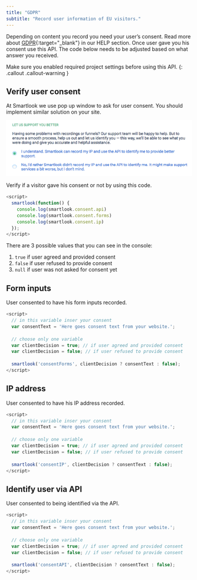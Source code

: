 ```yaml
---
title: "GDPR"
subtitle: "Record user information of EU visitors."
---
```


Depending on content you record you need your user’s consent. Read more about [GDPR](https://www.smartlook.com/help/gdpr/){:target="_blank"} in our HELP section. Once user gave you his consent use this API. The code below needs to be adjusted based on what answer you received.

Make sure you enabled required project settings before using this API.
{: .callout .callout-warning }

## Verify user consent

At Smartlook we use pop up window to ask for user consent. You should implement similar solution on your site.

![User consent](/assets/img/docs/gdpr/consent.png)

Verify if a visitor gave his consent or not by using this code.

```js
<script>
  smartlook(function() {
    console.log(smartlook.consent.api)
    console.log(smartlook.consent.forms)
    console.log(smartlook.consent.ip)
  });
</script>
```

There are 3 possible values that you can see in the console:

1. `true` if user agreed and provided consent
2. `false` if user refused to provide consent
3. `null` if user was not asked for consent yet

## Form inputs

User consented to have his form inputs recorded.

```js
<script>
  // in this variable inser your consent
  var consentText = 'Here goes consent text from your website.';

  // choose only one variable
  var clientDecision = true; // if user agreed and provided consent
  var clientDecision = false; // if user refused to provide consent

  smartlook('consentForms', clientDecision ? consentText : false);
</script>
```

## IP address

User consented to have his IP address recorded.

```js
<script>
  // in this variable inser your consent
  var consentText = 'Here goes consent text from your website.';

  // choose only one variable
  var clientDecision = true; // if user agreed and provided consent
  var clientDecision = false; // if user refused to provide consent

  smartlook('consentIP', clientDecision ? consentText : false);
</script>
```

## Identify user via API

User consented to being identified via the API.

```js
<script>
  // in this variable inser your consent
  var consentText = 'Here goes consent text from your website.';

  // choose only one variable
  var clientDecision = true; // if user agreed and provided consent
  var clientDecision = false; // if user refused to provide consent

  smartlook('consentAPI', clientDecision ? consentText : false);
</script>
```
